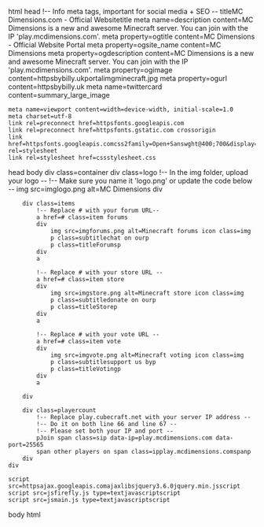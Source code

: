 html
head
	!-- Info meta tags, important for social media + SEO --
	titleMC Dimensions.com - Official Websitetitle
	meta name=description content=MC Dimensions is a new and awesome Minecraft server. You can join with the IP 'play.mcdimensions.com'.
	meta property=ogtitle content=MC Dimensions - Official Website Portal
	meta property=ogsite_name content=MC Dimensions
	meta property=ogdescription content=MC Dimensions is a new and awesome Minecraft server. You can join with the IP 'play.mcdimensions.com'.
	meta property=ogimage content=httpsbybilly.ukportalimgminecraft.jpg
	meta property=ogurl content=httpsbybilly.uk
	meta name=twittercard content=summary_large_image

	meta name=viewport content=width=device-width, initial-scale=1.0
	meta charset=utf-8
	link rel=preconnect href=httpsfonts.googleapis.com
	link rel=preconnect href=httpsfonts.gstatic.com crossorigin
	link href=httpsfonts.googleapis.comcss2family=Open+Sanswght@400;700&display=swap rel=stylesheet
	link rel=stylesheet href=cssstylesheet.css
head
body
	div class=container
		div class=logo
			!-- In the img folder, upload your logo --
			!-- Make sure you name it 'logo.png' or update the code below --
			img src=imglogo.png alt=MC Dimensions
		div

		div class=items
			!-- Replace # with your forum URL--
			a href=# class=item forums
			div
				img src=imgforums.png alt=Minecraft forums icon class=img
				p class=subtitlechat on ourp
				p class=titleForumsp
			div
			a

			!-- Replace # with your store URL --
			a href=# class=item store
			div
				img src=imgstore.png alt=Minecraft store icon class=img
				p class=subtitledonate on ourp
				p class=titleStorep
			div
			a

			!-- Replace # with your vote URL --
			a href=# class=item vote
			div
				img src=imgvote.png alt=Minecraft voting icon class=img
				p class=subtitlesupport us byp
				p class=titleVotingp
			div
			a

		div

		div class=playercount
			!-- Replace play.cubecraft.net with your server IP address --
			!-- Do it on both line 66 and line 67 --
			!-- Please set both your IP and port --
			pJoin span class=sip data-ip=play.mcdimensions.com data-port=25565
			span other players on span class=ipplay.mcdimensions.comspanp
		div
	div

	script src=httpsajax.googleapis.comajaxlibsjquery3.6.0jquery.min.jsscript
	script src=jsfirefly.js type=textjavascriptscript
	script src=jsmain.js type=textjavascriptscript
body
html
